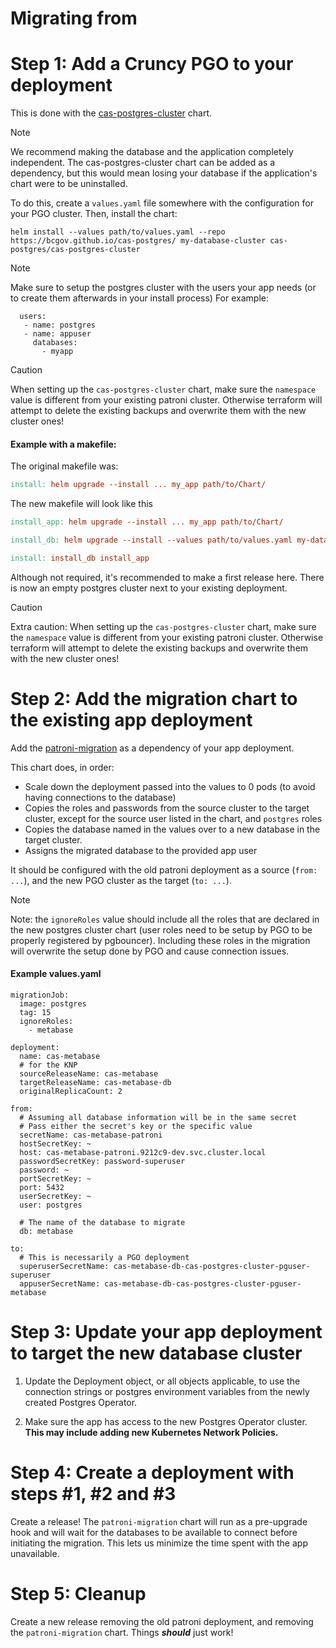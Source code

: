 # Migrating from

# Step 1: Add a Cruncy PGO to your deployment

This is done with the [cas-postgres-cluster](helm/cas-postgres-cluster/Chart.yaml) chart.

> [!NOTE]
> We recommend making the database and the application completely independent.
> The cas-postgres-cluster chart can be added as a dependency, but this would mean losing your database if the application's chart were to be uninstalled.

To do this, create a `values.yaml` file somewhere with the configuration for your PGO cluster.
Then, install the chart:

```
helm install --values path/to/values.yaml --repo https://bcgov.github.io/cas-postgres/ my-database-cluster cas-postgres/cas-postgres-cluster
```

> [!NOTE]
> Make sure to setup the postgres cluster with the users your app needs (or to create them afterwards in your install process)
> For example:
>
> ```
>   users:
>    - name: postgres
>    - name: appuser
>      databases:
>        - myapp
> ```

> [!CAUTION]
> When setting up the `cas-postgres-cluster` chart, make sure the `namespace` value is different from your existing patroni cluster.
> Otherwise terraform will attempt to delete the existing backups and overwrite them with the new cluster ones!

#### Example with a makefile:

The original makefile was:

```makefile
install: helm upgrade --install ... my_app path/to/Chart/
```

The new makefile will look like this

```makefile
install_app: helm upgrade --install ... my_app path/to/Chart/

install_db: helm upgrade --install --values path/to/values.yaml my-database-cluster cas-postgres/cas-postgres-cluster

install: install_db install_app
```

Although not required, it's recommended to make a first release here.
There is now an empty postgres cluster next to your existing deployment.

> [!CAUTION]
> Extra caution: When setting up the `cas-postgres-cluster` chart, make sure the `namespace` value is different from your existing patroni cluster.
> Otherwise terraform will attempt to delete the existing backups and overwrite them with the new cluster ones!

# Step 2: Add the migration chart to the existing app deployment

Add the [patroni-migration](helm/patroni-migration/Chart.yaml) as a dependency of your app deployment.

This chart does, in order:

- Scale down the deployment passed into the values to 0 pods (to avoid having connections to the database)
- Copies the roles and passwords from the source cluster to the target cluster, except for the source user listed in the chart, and `postgres` roles
- Copies the database named in the values over to a new database in the target cluster.
- Assigns the migrated database to the provided app user

It should be configured with the old patroni deployment as a source (`from: ...`), and the new PGO cluster as the target (`to: ...`).

> [!NOTE]
> Note: the `ignoreRoles` value should include all the roles that are declared in the new postgres cluster chart (user roles need to be setup by PGO to be properly registered by pgbouncer). Including these roles in the migration will overwrite the setup done by PGO and cause connection issues.

#### Example values.yaml

```
migrationJob:
  image: postgres
  tag: 15
  ignoreRoles:
    - metabase

deployment:
  name: cas-metabase
  # for the KNP
  sourceReleaseName: cas-metabase
  targetReleaseName: cas-metabase-db
  originalReplicaCount: 2

from:
  # Assuming all database information will be in the same secret
  # Pass either the secret's key or the specific value
  secretName: cas-metabase-patroni
  hostSecretKey: ~
  host: cas-metabase-patroni.9212c9-dev.svc.cluster.local
  passwordSecretKey: password-superuser
  password: ~
  portSecretKey: ~
  port: 5432
  userSecretKey: ~
  user: postgres

  # The name of the database to migrate
  db: metabase

to:
  # This is necessarily a PGO deployment
  superuserSecretName: cas-metabase-db-cas-postgres-cluster-pguser-superuser
  appuserSecretName: cas-metabase-db-cas-postgres-cluster-pguser-metabase
```

# Step 3: Update your app deployment to target the new database cluster

1. Update the Deployment object, or all objects applicable, to use the connection strings or postgres environment variables from the newly created Postgres Operator.

2. Make sure the app has access to the new Postgres Operator cluster. **This may include adding new Kubernetes Network Policies.**

# Step 4: Create a deployment with steps #1, #2 and #3

Create a release! The `patroni-migration` chart will run as a pre-upgrade hook and will wait for the databases to be available to connect before initiating the migration. This lets us minimize the time spent with the app unavailable.

# Step 5: Cleanup

Create a new release removing the old patroni deployment, and removing the `patroni-migration` chart.
Things **_should_** just work!
